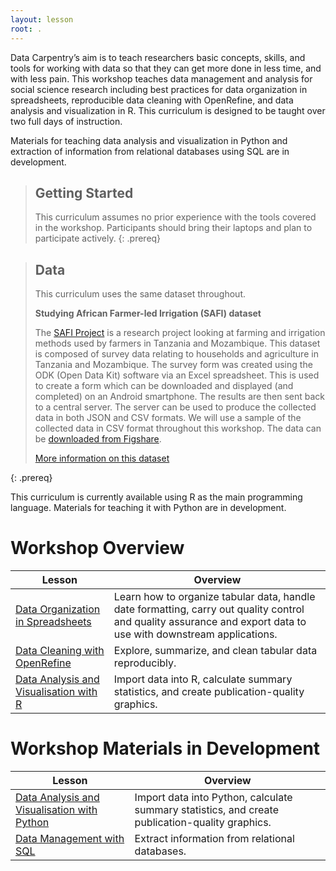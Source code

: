 ```yaml
---
layout: lesson
root: .
---
```


Data Carpentry’s aim is to teach researchers basic concepts, skills, and tools
for working with data so that they can get more done in less time, and with less
pain. This workshop teaches data management and analysis for social science
research including best practices for data organization in spreadsheets,
reproducible data cleaning with OpenRefine, and data analysis and visualization
in R. This curriculum is designed to be taught over two full days of instruction.

Materials for teaching data analysis and visualization in Python
and extraction of information from relational databases using SQL are in development. 

> ## Getting Started
>
> This curriculum assumes no prior experience with the tools covered in the
> workshop. Participants should bring their laptops and plan to participate
> actively.
{: .prereq}

> ## Data
> 
> This curriculum uses the same dataset throughout. 
> 
> **Studying African Farmer-led Irrigation (SAFI) dataset**
> 
> The [SAFI Project](http://www.safi-research.org/) is a research project
> looking at farming and irrigation methods used by farmers in Tanzania and
> Mozambique. This dataset is composed of survey data relating to households and
> agriculture in Tanzania and Mozambique. The survey form was created using the
> ODK (Open Data Kit) software via an Excel spreadsheet. This is used to create
> a form which can be downloaded and displayed (and completed) on an Android
> smartphone. The results are then sent back to a central server. The server can
> be used to produce the collected data in both JSON and CSV formats. We will
> use a sample of the collected data in CSV format throughout this workshop. The
> data can be [downloaded from
> Figshare](https://figshare.com/articles/SAFI_Survey_Results/6262019).
>
> [More information on this dataset](data)
> 
{: .prereq} 

This curriculum is currently available using R as the main programming language. Materials for teaching it with Python are in development.

# Workshop Overview 

| Lesson    | Overview |
| ------- | ---------- |
| [Data Organization in Spreadsheets](https://datacarpentry.github.io/spreadsheets-socialsci/) | Learn how to organize tabular data, handle date formatting, carry out quality control and quality assurance and export data to use with downstream applications. |
| [Data Cleaning with OpenRefine](https://datacarpentry.github.io/openrefine-socialsci/) | Explore, summarize, and clean tabular data reproducibly. |
| [Data Analysis and Visualisation with R](https://datacarpentry.github.io/r-socialsci) | Import data into R, calculate summary statistics, and create publication-quality graphics.|


# Workshop Materials in Development

| Lesson    | Overview |
| ------- | ---------- |
| [Data Analysis and Visualisation with Python](https://datacarpentry.github.io/python-socialsci/) | Import data into Python, calculate summary statistics, and create publication-quality graphics.|
| [Data Management with SQL](https://datacarpentry.github.io/sql-socialsci/) | Extract information from relational databases. |
